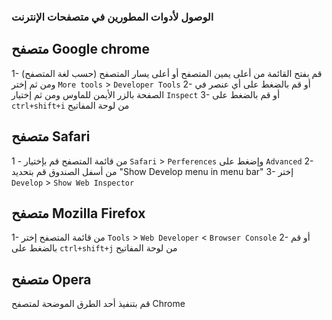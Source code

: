 ### الوصول لأدوات المطورين في متصفحات الإنترنت

## متصفح Google chrome
1- قم بفتح القائمة من أعلى يمين المتصفح أو أعلى يسار المتصفح (حسب لغة المتصفح) ومن ثم إختر `More tools` > `Developer Tools`
2- أو قم بالضغط على أي عنصر في الصفحة بالزر الأيمن للماوس ومن ثم إختيار `Inspect`
3- أو قم بالضغط على `ctrl+shift+i` من لوحة المفاتيح

## متصفح Safari
1 - من قائمة المتصفح قم بإختيار `Safari` > `Perferences` وإضغط على `Advanced`
2- من أسفل الصندوق قم بتحديد "Show Develop menu in menu bar" 
3- إختر `Develop` > `Show Web Inspector`

## متصفح Mozilla Firefox
1- من قائمة المتصفح إختر `Tools` > `Web Developer` < `Browser Console`
2- أو قم بالضغط على `ctrl+shift+j` من لوحة المفاتيح

## متصفح Opera
قم بتنفيذ أحد الطرق الموضحة لمتصفح Chrome